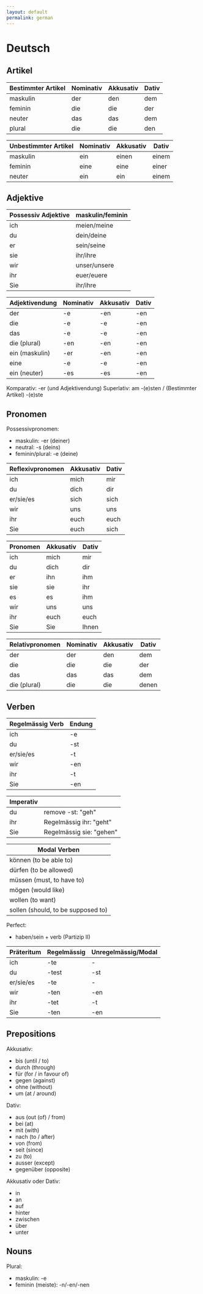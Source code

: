 ```yaml
---
layout: default
permalink: german
---
```


# Deutsch

## Artikel

| Bestimmter Artikel | Nominativ | Akkusativ | Dativ |
| ------------------ | --------- | --------- | ----- |
| maskulin           | der       | den       | dem   |
| feminin            | die       | die       | der   |
| neuter             | das       | das       | dem   |
| plural             | die       | die       | den   |

| Unbestimmter Artikel | Nominativ | Akkusativ | Dativ |
| -------------------- | --------- | --------- | ----- |
| maskulin             | ein       | einen     | einem |
| feminin              | eine      | eine      | einer |
| neuter               | ein       | ein       | einem |

## Adjektive

| Possessiv Adjektive | maskulin/feminin |
| ------------------- | ---------------- |
| ich                 | meien/meine      |
| du                  | dein/deine       |
| er                  | sein/seine       |
| sie                 | ihr/ihre         |
| wir                 | unser/unsere     |
| ihr                 | euer/euere       |
| Sie                 | ihr/ihre         |

| Adjektivendung | Nominativ | Akkusativ | Dativ |
| -------------- | --------- | --------- | ----- |
| der            | -e        | -en       | -en   |
| die            | -e        | -e        | -en   |
| das            | -e        | -e        | -en   |
| die (plural)   | -en       | -en       | -en   |
| ein (maskulin) | -er       | -en       | -en   |
| eine           | -e        | -e        | -en   |
| ein (neuter)   | -es       | -es       | -en   |

Komparativ: -er (und Adjektivendung)
Superlativ: am -(e)sten / (Bestimmter Artikel) -(e)ste

## Pronomen

Possessivpronomen:

- maskulin: -er (deiner)
- neutral: -s (deins)
- feminin/plural: -e (deine)

| Reflexivpronomen | Akkusativ | Dativ |
| ---------------- | --------- | ----- |
| ich              | mich      | mir   |
| du               | dich      | dir   |
| er/sie/es        | sich      | sich  |
| wir              | uns       | uns   |
| ihr              | euch      | euch  |
| Sie              | euch      | sich  |

| Pronomen | Akkusativ | Dativ |
| -------- | --------- | ----- |
| ich      | mich      | mir   |
| du       | dich      | dir   |
| er       | ihn       | ihm   |
| sie      | sie       | ihr   |
| es       | es        | ihm   |
| wir      | uns       | uns   |
| ihr      | euch      | euch  |
| Sie      | Sie       | Ihnen |

| Relativpronomen | Nominativ | Akkusativ | Dativ |
| --------------- | --------- | --------- | ----- |
| der             | der       | den       | dem   |
| die             | die       | die       | der   |
| das             | das       | das       | dem   |
| die (plural)    | die       | die       | denen |

## Verben

| Regelmässig Verb | Endung |
| ---------------- | ------ |
| ich              | -e     |
| du               | -st    |
| er/sie/es        | -t     |
| wir              | -en    |
| ihr              | -t     |
| Sie              | -en    |

| Imperativ |                          |
| --------- | ------------------------ |
| du        | remove -st: "geh"        |
| ihr       | Regelmässig ihr: "geht"  |
| Sie       | Regelmässig sie: "gehen" |

| Modal Verben                       |
| ---------------------------------- |
| können (to be able to)             |
| dürfen (to be allowed)             |
| müssen (must, to have to)          |
| mögen (would like)                 |
| wollen (to want)                   |
| sollen (should, to be supposed to) |

Perfect:

- haben/sein + verb (Partizip II)

| Präteritum | Regelmässig | Unregelmässig/Modal |
| ---------- | ----------- | ------------------- |
| ich        | -te         | -                   |
| du         | -test       | -st                 |
| er/sie/es  | -te         | -                   |
| wir        | -ten        | -en                 |
| ihr        | -tet        | -t                  |
| Sie        | -ten        | -en                 |

## Prepositions

Akkusativ:

- bis (until / to)
- durch (through)
- für (for / in favour of)
- gegen (against)
- ohne (without)
- um (at / around)

Dativ:

- aus (out (of) / from)
- bei (at)
- mit (with)
- nach (to / after)
- von (from)
- seit (since)
- zu (to)
- ausser (except)
- gegenüber (opposite)

Akkusativ oder Dativ:

- in
- an
- auf
- hinter
- zwischen
- über
- unter

## Nouns

Plural:

- maskulin: -e
- feminin (meiste): -n/-en/-nen
